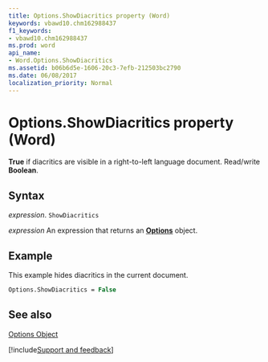 ```yaml
---
title: Options.ShowDiacritics property (Word)
keywords: vbawd10.chm162988437
f1_keywords:
- vbawd10.chm162988437
ms.prod: word
api_name:
- Word.Options.ShowDiacritics
ms.assetid: b06b6d5e-1606-20c3-7efb-212503bc2790
ms.date: 06/08/2017
localization_priority: Normal
---
```



# Options.ShowDiacritics property (Word)

 **True** if diacritics are visible in a right-to-left language document. Read/write **Boolean**.


## Syntax

_expression_. `ShowDiacritics`

 _expression_ An expression that returns an **[Options](Word.Options.md)** object.


## Example

This example hides diacritics in the current document.


```vb
Options.ShowDiacritics = False
```


## See also


[Options Object](Word.Options.md)

[!include[Support and feedback](~/includes/feedback-boilerplate.md)]